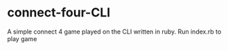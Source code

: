 # connect-four-CLI

A simple connect 4 game played on the CLI written in ruby. Run index.rb to play game
